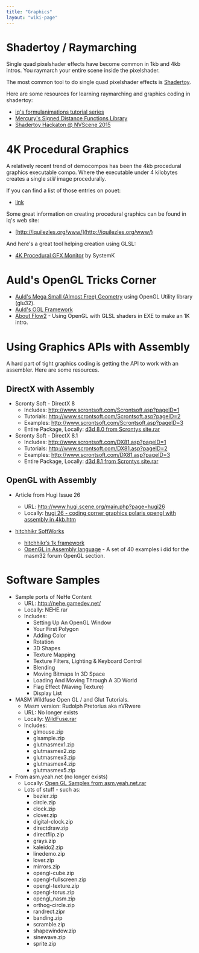 ```yaml
---
title: "Graphics"
layout: "wiki-page"
---
```


# Shadertoy / Raymarching

Single quad pixelshader effects have become common in 1kb and 4kb intros. You raymarch your entire scene inside the pixelshader.

The most common tool to do single quad pixelshader effects is [Shadertoy](http://shadertoy.com).

Here are some resources for learning raymarching and graphics coding in shadertoy:

* [iq's formulanimations tutorial series](https://www.youtube.com/playlist?list=PL0EpikNmjs2CYUMePMGh3IjjP4tQlYqji)
* [Mercury's Signed Distance Functions Library](http://mercury.sexy/hg_sdf/)
* [Shadertoy Hackaton @ NVScene 2015](https://www.youtube.com/watch?v=jjU3rO36zCs)

# 4K Procedural Graphics

A relatively recent trend of democompos has been the 4kb procedural graphics executable compo. Where the executable under 4 kilobytes creates a single _still_ image procedurally.

If you can find a list of those entries on pouet:

 * [link](http://www.pouet.net/prodlist.php?type%5B0%5D=procedural+graphics&page=1&order=thumbup)

Some great information on creating procedural graphics can be found in iq's web site:

* [http://iquilezles.org/www/](http://iquilezles.org/www/)

And here's a great tool helping creation using GLSL:

* [4K Procedural GFX Monitor](http://pouet.net/prod.php?which=52974) by SystemK

# Auld's OpenGL Tricks Corner

* [Auld's Mega Small (Almost Free) Geometry](aulds-mega-small-almost-free-geometry) using OpenGL Utility library (glu32).
* [Auld's OGL Framework](aulds-ogl-framework)
* [About Flow2](about-flow2) - Using OpenGL with GLSL shaders in EXE to make an 1K intro.

# Using Graphics APIs with Assembly

A hard part of tight graphics coding is getting the API to work with an assembler. Here are some resources.

## DirectX with Assembly

* Scronty Soft - DirectX 8
    * Includes: http://www.scrontsoft.com/Scrontsoft.asp?pageID=1
    * Tutorials: http://www.scrontsoft.com/Scrontsoft.asp?pageID=2
    * Examples: http://www.scrontsoft.com/Scrontsoft.asp?pageID=3
    * Entire Package, Locally: [d3d 8.0 from Scrontys site.rar](http://in4k.untergrund.net/direct%203d/d3d_8.0_from_Scrontys_site.rar)
* Scronty Soft - DirectX 8.1
    * Includes: http://www.scrontsoft.com/DX81.asp?pageID=1
    * Tutorials: http://www.scrontsoft.com/DX81.asp?pageID=2
    * Examples: http://www.scrontsoft.com/DX81.asp?pageID=3
    * Entire Package, Locally: [d3d 8.1 from Scrontys site.rar](http://in4k.untergrund.net/direct%203d/d3d_8.1_from_Scrontys_site.rar)

## OpenGL with Assembly

* Article from Hugi Issue 26
    * URL: http://www.hugi.scene.org/main.php?page=hugi26
    * Locally: [hugi 26 - coding corner graphics polaris opengl with assembly in 4kb.htm](http://in4k.untergrund.net/html_articles/hugi%2026%20-%20coding%20corner%20graphics%20polaris%20opengl%20with%20assembly%20in%204kb.htm)

* [hitchhikr SoftWorks](http://franck.charlet.pagesperso-orange.fr/sources.html)
    * [hitchhikr’s 1k framework](https://github.com/in4k/1K-D3D-SW-OGL-FrameWorks)
    * [OpenGL in Assembly language](http://franck.charlet.pagesperso-orange.fr/Ogl_Asm.zip) - A set of 40 examples i did for the masm32 forum OpenGL section.

# Software Samples
* Sample ports of NeHe Content
    * URL: http://nehe.gamedev.net/
    * Locally: NEHE.rar
    * Includes:
        * Setting Up An OpenGL Window
        * Your First Polygon
        * Adding Color
        * Rotation
        * 3D Shapes
        * Texture Mapping
        * Texture Filters, Lighting & Keyboard Control
        * Blending
        * Moving Bitmaps In 3D Space
        * Loading And Moving Through A 3D World
        * Flag Effect (Waving Texture)
        * Display List
* MASM Wildfuse Open GL / and Glut Tutorials.
    * Masm version: Rudolph Pretorius aka nVRwere
    * URL: No longer exists
    * Locally: [WildFuse.rar](http://in4k.untergrund.net/open%20gl/WildFuse.rar)
    * Includes:
        * glmouse.zip
        * glsample.zip
        * glutmasmex1.zip
        * glutmasmex2.zip
        * glutmasmex3.zip
        * glutmasmex4.zip
        * glutmasmex5.zip
* From asm.yeah.net (no longer exists)
    * Locally: [Open GL Samples from asm.yeah.net.rar](http://in4k.untergrund.net/open%20gl/Open_GL_Samples_from_asm.yeah.net.rar)
    * Lots of stuff - such as:
        * bezier.zip
        * circle.zip
        * clock.zip
        * clover.zip
        * digital-clock.zip
        * directdraw.zip
        * directflip.zip
        * grays.zip
        * kaleido2.zip
        * linedemo.zip
        * lover.zip
        * mirrors.zip
        * opengl-cube.zip
        * opengl-fullscreen.zip
        * opengl-texture.zip
        * opengl-torus.zip
        * opengl_nasm.zip
        * orthog-circle.zip
        * randrect.zipr
        * banding.zip
        * scramble.zip
        * shapewindow.zip
        * sinewave.zip
        * sprite.zip
